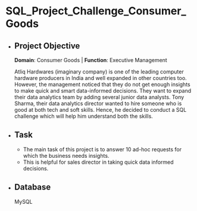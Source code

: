 # SQL_Project_Challenge_Consumer_Goods

- ## Project Objective
  **Domain**:  Consumer Goods | **Function**: Executive Management

  Atliq Hardwares (imaginary company) is one of the leading computer hardware producers in India 
  and well expanded in other countries too. However, the management noticed that they do not get 
  enough insights to make quick and smart data-informed decisions. They want to expand their data 
  analytics team by adding several junior data analysts. Tony Sharma, their data analytics director 
  wanted to hire someone who is good at both tech and soft skills. Hence, he decided to conduct a 
  SQL challenge which will help him understand both the skills.

- ## Task

   - The main task of this project is to answer 10 ad-hoc requests for which the business needs insights.
   * This is helpful for sales director in taking quick data informed decisions.  

- ## Database

   MySQL
